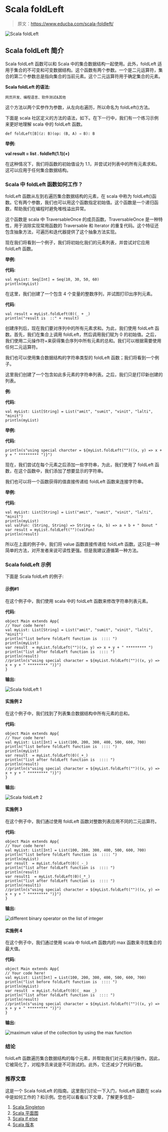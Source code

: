 # Scala foldLeft

> 原文：<https://www.educba.com/scala-foldleft/>

![Scala foldLeft](img/1cf8e97b45bd0df0df7579c2586b2756.png)



## Scala foldLeft 简介

Scala foldLeft 函数可以和 Scala 中的集合数据结构一起使用。此外，foldLeft 适用于集合的不可变和可变数据结构。这个函数有两个参数。一个是二元运算符，集合的第二个参数总是指向集合的当前元素。这个二元运算符用于确定集合的元素。

**Scala foldLeft 的语法:**

<small>网页开发、编程语言、软件测试&其他</small>

这个方法以两个实参作为参数，从左向右遍历，所以命名为 foldLeft()方法。

下面是 scala 社区定义的方法的语法，如下。在下一行中，我们有一个练习示例来更好地理解 scala 中的 foldLeft 函数。

```
def foldLeft[B](z: B)(op: (B, A) ⇒ B): B
```

**举例:**

**val result = list . foldleft(1.1)(_+_)**

在这种情况下，我们将函数的初始值设为 1.1，并尝试对列表中的所有元素求和。这可以应用于任何集合数据结构。

### Scala 中 foldLeft 函数如何工作？

foldLeft 函数从左到右遍历集合数据结构的元素，在 scala 中称为 foldLeft()函数。它有两个参数，我们也可以用这个函数指定初始值。这个函数是一个递归函数，帮助我们在编程时避免堆栈溢出异常。

这个函数是 scala 中 TraversableOnce 的成员函数。TraversableOnce 是一种特性，用于消除实现常用函数的 Traversable 和 Iterator 的重复代码。这个特征还包含抽象方法，可遍历和迭代器提供了这个抽象方法实现。

现在我们将看到一个例子，我们将初始化我们的元素列表，并尝试对它应用 foldLeft 函数。

**举例:**

**代码:**

```
val myList: Seq[Int] = Seq(10, 30, 50, 60)
println(myList)
```

在这里，我们创建了一个包含 4 个变量的整数序列，并试图打印出序列元素。

**代码:**

```
val result = myList.foldLeft(0)(_ + _)
println("result is  ::" + result)
```

创建序列后，现在我们要对序列中的所有元素求和。为此，我们使用 foldLeft 函数。首先，我们在集合上调用 foldLeft，然后调用我们赋为 0 的初始值。之后，我们使用二元操作符+来获得集合序列中所有元素的总和。我们可以根据需要使用任何二元运算符。

我们也可以使用集合数据结构的字符串类型的 foldLeft 函数；我们将看到一个例子。

这里我们创建了一个包含如此多元素的字符串列表。之后，我们只是打印新创建的列表。

**例:**

**代码:**

```
val myList: List[String] = List("amit", "sumit", "vinit", "lalti", "minit")
println(myList)
```

**举例:**

**代码:**

```
println(s"using special charcter = ${myList.foldLeft("")((x, y) => x + y + " ********* ")}")
```

现在，我们尝试在每个元素之后添加一些字符串，为此，我们使用了 foldLeft 函数，在这个函数中，我们添加了想要显示的字符串。

我们也可以将一个函数获得的值直接传递给 foldLeft 函数来连接字符串。

**举例:**

**代码:**

```
val myList: List[String] = List("amit", "sumit", "vinit", "lalti", "minit")
println(myList)
val valFun: (String, String) => String = (a, b) => a + b + " Donut "
var result = myList.foldLeft("")(valFun)
println(result)
```

所以在上面的例子中，我们将 value 函数直接传递给 foldLeft 函数。这只是一种简单的方法，对开发者来说可读性更强。但是我建议遵循第一种方法。

### Scala foldLeft 示例

下面是 Scala foldLeft 的例子:

#### 示例#1

在这个例子中，我们使用 scala 中的 foldLeft 函数来修改字符串列表元素。

**代码:**

```
object Main extends App{
// Your code here!
val myList: List[String] = List("amit", "sumit", "vinit", "lalti", "minit")
println("list before foldLeft function is  :::: ")
println(myList)
var result  = myList.foldLeft("")((x, y) => x + y + " ********* ")
println("list after foldLeft function is  :::: ")
println(result)
//println(s"using special character = ${myList.foldLeft("")((x, y) => x + y + " ********* ")}")
}
```

**输出:**

![Scala foldLeft 1](img/dd0b0509fe7c433061b4cd632dd7060a.png)



#### 实施例 2

在这个例子中，我们找到了列表集合数据结构中所有元素的总和。

**代码:**

```
object Main extends App{
// Your code here!
val myList: List[Int] = List(100, 200, 300, 400, 500, 600, 700)
println("list before foldLeft function is  :::: ")
println(myList)
var result  = myList.foldLeft(0)(_+_)
println("list after foldLeft function is  :::: ")
println(result)
//println(s"using special character = ${myList.foldLeft("")((x, y) => x + y + " ********* ")}")
}
```

**输出:**

![Scala foldLeft 2](img/b36abbd524eb2d771a7a0810e3497d27.png)



#### 实施例 3

在这个例子中，我们通过使用 foldLeft 函数对整数列表应用不同的二元运算符。

**代码:**

```
object Main extends App{
// Your code here!
val myList: List[Int] = List(100, 200, 300, 400, 500, 600, 700)
println("list before foldLeft function is  :::: ")
println(myList)
var result  = myList.foldLeft(0)(_-_)
println("list after foldLeft function is  :::: ")
println(result)
var result1  = myList.foldLeft(0)(_*_)
println("list after foldLeft function is  :::: ")
println(result1)
//println(s"using special character = ${myList.foldLeft("")((x, y) => x + y + " ********* ")}")
}
```

**输出:**

![different binary operator on the list of integer](img/b0cc6b8fdae8de95f18bce356c7bbf40.png)



#### 实施例 4

在这个例子中，我们通过使用 scala 中 foldLeft 函数内的 max 函数来寻找集合的最大值。

**代码:**

```
object Main extends App{
// Your code here!
val myList: List[Int] = List(100, 200, 300, 400, 500, 600, 700)
println("list before foldLeft function is  :::: ")
println(myList)
var result  = myList.foldLeft(0)(_ max _)
println("list after foldLeft function is  :::: ")
println(result)
//println(s"using special character = ${myList.foldLeft("")((x, y) => x + y + " ********* ")}")
}
```

**输出:**

![maximum value of the collection by using the max function](img/c567f4a2d97eff44922ddf9515c120e5.png)



### 结论

foldLeft 函数遍历集合数据结构的每个元素，并帮助我们对元素执行操作。因此，它被简化了，对程序员来说是不可测试的。此外，它还减少了代码行数。

### 推荐文章

这是一个 Scala foldLeft 的指南。这里我们讨论一下入门，foldLeft 函数在 scala 中是如何工作的？和示例。您也可以看看以下文章，了解更多信息–

1.  [Scala Singleton](https://www.educba.com/scala-singleton/)
2.  [Scala 平面图](https://www.educba.com/scala-flatmap/)
3.  [Scala if else](https://www.educba.com/scala-if-else/)
4.  [Scala 版本](https://www.educba.com/scala-versions/)





